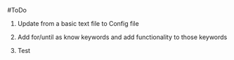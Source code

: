 #ToDo

1. Update from a basic text file to Config file

2. Add for/until as know keywords and add functionality to those keywords

3. Test
